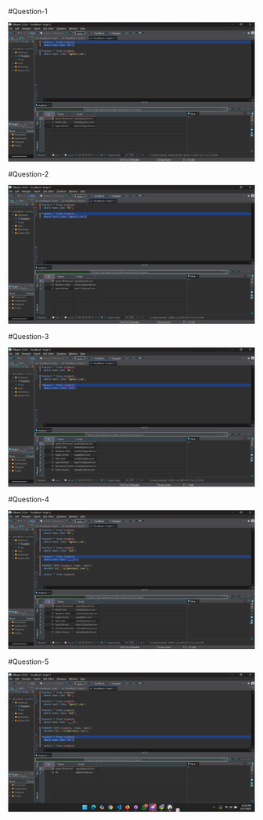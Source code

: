 #Question-1

![alt text](image.png)

#Question-2

![alt text](image-1.png)

#Question-3

![alt text](image-2.png)

#Question-4

![alt text](image-3.png)

#Question-5

![alt text](image-4.png)